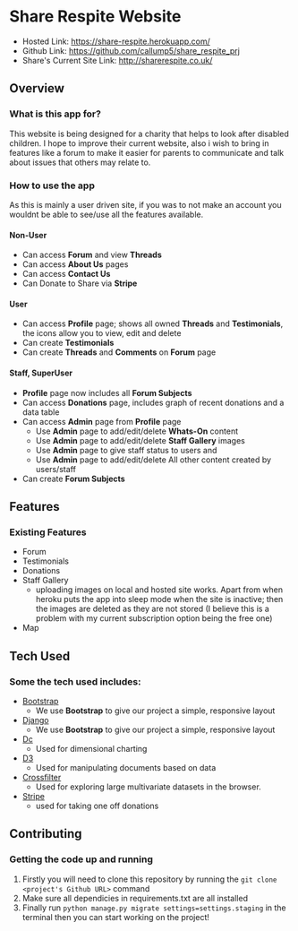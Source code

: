 # Share Respite Website

- Hosted Link: https://share-respite.herokuapp.com/
- Github Link: https://github.com/callump5/share_respite_prj
- Share's Current Site Link: http://sharerespite.co.uk/


## Overview
### What is this app for?
This website is being designed for a charity that helps to look after disabled children. I hope to improve their current
website, also i wish to bring in features like a forum to make it easier for parents to communicate and talk about issues
that others may relate to.

### How to use the app
As this is mainly a user driven site, if you was to not make an account you wouldnt be able to see/use all the features
available.

#### Non-User
- Can access **Forum** and view **Threads**
- Can access **About Us** pages
- Can access **Contact Us** 
- Can Donate to Share via **Stripe**

#### User
- Can access **Profile** page; shows all owned **Threads** and **Testimonials**, the icons allow you to view, edit and delete
- Can create **Testimonials**
- Can create **Threads** and **Comments** on **Forum** page

#### Staff, SuperUser
- **Profile** page now includes all **Forum Subjects**
- Can access **Donations** page, includes graph of recent donations and a data table
- Can access **Admin** page from **Profile** page
    - Use **Admin** page to add/edit/delete **Whats-On** content
    - Use **Admin** page to add/edit/delete **Staff Gallery** images
    - Use **Admin** page to give staff status to users and 
    - Use **Admin** page to add/edit/delete All other content created by users/staff
- Can create **Forum Subjects**

## Features
### Existing Features
- Forum
- Testimonials
- Donations
- Staff Gallery
	- uploading images on local and hosted site works. Apart from when heroku puts the app into sleep mode when the site is inactive; then the images are deleted as they are not stored (I believe this is a problem with my current subscription option being the free one)
- Map

## Tech Used

### Some the tech used includes:
- [Bootstrap](http://getbootstrap.com/)
	- We use **Bootstrap** to give our project a simple, responsive layout
- [Django](https://www.djangoproject.com/)
	- We use **Bootstrap** to give our project a simple, responsive layout
- [Dc](https://dc-js.github.io/dc.js/)
    - Used for dimensional charting 
- [D3](https://d3js.org/)
    - Used for manipulating documents based on data
- [Crossfilter](http://square.github.io/crossfilter/)
    - Used for exploring large multivariate datasets in the browser.
- [Stripe](https://stripe.com/gb)
    - used for taking one off donations
 
	
## Contributing
### Getting the code up and running
1. Firstly you will need to clone this repository by running the ```git clone <project's Github URL>``` command
2. Make sure all dependicies in requirements.txt are all installed
3. Finally run ```python manage.py migrate settings=settings.staging``` in the terminal then you can start working on the project!
